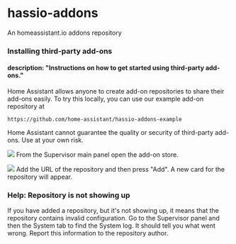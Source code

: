 # hassio-addons

An homeassistant.io addons repository

### Installing third-party add-ons
#### description: "Instructions on how to get started using third-party add-ons."

Home Assistant allows anyone to create add-on repositories to share their add-ons easily. To try this locally, you can use our example add-on repository at

```text
https://github.com/home-assistant/hassio-addons-example
```

<div class='note warning'>
Home Assistant cannot guarantee the quality or security of third-party add-ons. Use at your own risk.
</div>

<p class='img'>
<img src='https://www.home-assistant.io/images/hassio/screenshots/main_panel_addon_store.png' />
From the Supervisor main panel open the add-on store.
</p>

<p class='img'>
<img src='https://www.home-assistant.io/images/hassio/screenshots/adding_repositories.png' />
Add the URL of the repository and then press "Add". A new card for the repository will appear.
</p>

### Help: Repository is not showing up

If you have added a repository, but it's not showing up, it means that the repository contains invalid configuration. Go to the Supervisor panel and then the System tab to find the System log. It should tell you what went wrong. Report this information to the repository author.
